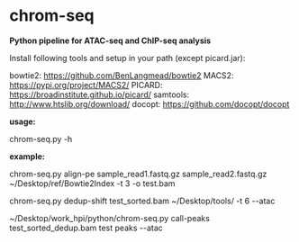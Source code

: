 # chrom-seq


**Python pipeline for ATAC-seq and ChIP-seq analysis**

Install following tools and setup in your path (except picard.jar):

bowtie2: https://github.com/BenLangmead/bowtie2
MACS2: https://pypi.org/project/MACS2/
PICARD: https://broadinstitute.github.io/picard/
samtools: http://www.htslib.org/download/
docopt: https://github.com/docopt/docopt


**usage:**

chrom-seq.py -h 

**example:**

chrom-seq.py align-pe sample_read1.fastq.gz sample_read2.fastq.gz ~/Desktop/ref/Bowtie2Index -t 3 -o test.bam

chrom-seq.py dedup-shift test_sorted.bam ~/Desktop/tools/ -t 6 --atac

~/Desktop/work_hpi/python/chrom-seq.py call-peaks test_sorted_dedup.bam test peaks --atac
